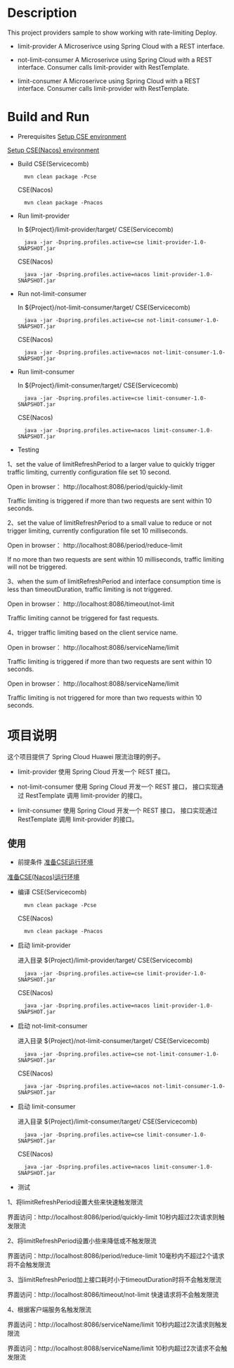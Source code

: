 # Description
This project providers sample to show working with rate-limiting Deploy. 

* limit-provider
A Microserivce using Spring Cloud with a REST interface.

* not-limit-consumer
A Microserivce using Spring Cloud with a REST interface. Consumer calls limit-provider with RestTemplate.

* limit-consumer
A Microserivce using Spring Cloud with a REST interface. Consumer calls limit-provider with RestTemplate.

# Build and Run

* Prerequisites
[Setup CSE environment](../CSE-ENV.md)

[Setup CSE(Nacos) environment](../NACOS-ENV.md)

* Build
  CSE(Servicecomb)

        mvn clean package -Pcse
  CSE(Nacos)

        mvn clean package -Pnacos

* Run limit-provider

  In ${Project}/limit-provider/target/
  CSE(Servicecomb)

        java -jar -Dspring.profiles.active=cse limit-provider-1.0-SNAPSHOT.jar
  CSE(Nacos)

        java -jar -Dspring.profiles.active=nacos limit-provider-1.0-SNAPSHOT.jar
  
* Run not-limit-consumer

  In ${Project}/not-limit-consumer/target/
  CSE(Servicecomb)

        java -jar -Dspring.profiles.active=cse not-limit-consumer-1.0-SNAPSHOT.jar
  CSE(Nacos)

        java -jar -Dspring.profiles.active=nacos not-limit-consumer-1.0-SNAPSHOT.jar
  
* Run limit-consumer

  In ${Project}/limit-consumer/target/
  CSE(Servicecomb)

        java -jar -Dspring.profiles.active=cse limit-consumer-1.0-SNAPSHOT.jar
  CSE(Nacos)

        java -jar -Dspring.profiles.active=nacos limit-consumer-1.0-SNAPSHOT.jar

* Testing

1、set the value of limitRefreshPeriod to a larger value to quickly trigger traffic limiting, currently configuration file set 10 second.

Open in browser： http://localhost:8086/period/quickly-limit

Traffic limiting is triggered if more than two requests are sent within 10 seconds.

2、set the value of limitRefreshPeriod to a small value to reduce or not trigger limiting, currently configuration file set 10 milliseconds.

Open in browser： http://localhost:8086/period/reduce-limit

If no more than two requests are sent within 10 milliseconds, traffic limiting will not be triggered.

3、when the sum of limitRefreshPeriod and interface consumption time is less than timeoutDuration, traffic limiting is not triggered.

Open in browser： http://localhost:8086/timeout/not-limit 

Traffic limiting cannot be triggered for fast requests.

4、trigger traffic limiting based on the client service name.

Open in browser： http://localhost:8086/serviceName/limit 

Traffic limiting is triggered if more than two requests are sent within 10 seconds.

Open in browser： http://localhost:8088/serviceName/limit

Traffic limiting is not triggered for more than two requests within 10 seconds.

# 项目说明

这个项目提供了 Spring Cloud Huawei 限流治理的例子。

* limit-provider
使用 Spring Cloud 开发一个 REST 接口。

* not-limit-consumer
使用 Spring Cloud 开发一个 REST 接口， 接口实现通过 RestTemplate 调用 limit-provider 的接口。

* limit-consumer
使用 Spring Cloud 开发一个 REST 接口， 接口实现通过 RestTemplate 调用 limit-provider 的接口。

## 使用

* 前提条件
[准备CSE运行环境](../CSE-ENV_CN.md)

[准备CSE(Nacos)运行环境](../NACOS-ENV_CN.md)

* 编译
  CSE(Servicecomb)

        mvn clean package -Pcse
  CSE(Nacos)

        mvn clean package -Pnacos

* 启动 limit-provider

  进入目录 ${Project}/limit-provider/target/
  CSE(Servicecomb)

        java -jar -Dspring.profiles.active=cse limit-provider-1.0-SNAPSHOT.jar
  CSE(Nacos)

        java -jar -Dspring.profiles.active=nacos limit-provider-1.0-SNAPSHOT.jar

* 启动 not-limit-consumer

  进入目录 ${Project}/not-limit-consumer/target/
  CSE(Servicecomb)

        java -jar -Dspring.profiles.active=cse not-limit-consumer-1.0-SNAPSHOT.jar
  CSE(Nacos)

        java -jar -Dspring.profiles.active=nacos not-limit-consumer-1.0-SNAPSHOT.jar
         
* 启动 limit-consumer

  进入目录 ${Project}/limit-consumer/target/
  CSE(Servicecomb)

        java -jar -Dspring.profiles.active=cse limit-consumer-1.0-SNAPSHOT.jar
  CSE(Nacos)

        java -jar -Dspring.profiles.active=nacos limit-consumer-1.0-SNAPSHOT.jar

* 测试

1、将limitRefreshPeriod设置大些来快速触发限流

界面访问：http://localhost:8086/period/quickly-limit  10秒内超过2次请求则触发限流

2、将limitRefreshPeriod设置小些来降低或不触发限流

界面访问：http://localhost:8086/period/reduce-limit  10毫秒内不超过2个请求将不会触发限流

3、当limitRefreshPeriod加上接口耗时小于timeoutDuration时将不会触发限流

界面访问：http://localhost:8086/timeout/not-limit  快速请求将不会触发限流

4、根据客户端服务名触发限流

界面访问：http://localhost:8086/serviceName/limit 10秒内超过2次请求则触发限流

界面访问：http://localhost:8088/serviceName/limit 10秒内超过2次请求不会触发限流
